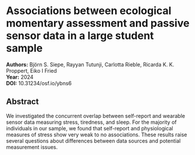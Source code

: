# Associations between ecological momentary assessment and passive sensor data in a large student sample

**Authors:** Björn S. Siepe, Rayyan Tutunji, Carlotta Rieble, Ricarda K. K. Proppert, Eiko I Fried  
**Year:** 2024  
**DOI:** 10.31234/osf.io/ybns6  

## Abstract
We investigated the concurrent overlap between self-report and wearable sensor data measuring stress, tiredness, and sleep. For the majority of individuals in our sample, we found that self-report and physiological measures of stress show very weak to no associations. These results raise several questions about differences between data sources and potential measurement issues.

